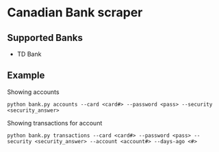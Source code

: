 # Canadian Bank scraper

## Supported Banks
* TD Bank

## Example

Showing accounts
```
python bank.py accounts --card <card#> --password <pass> --security <security_answer>
```

Showing transactions for account
```
python bank.py transactions --card <card#> --password <pass> --security <security_answer> --account <account#> --days-ago <#>
```